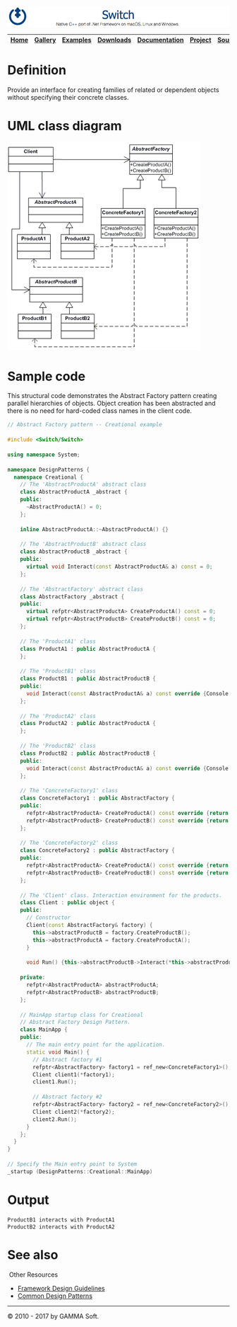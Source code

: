 ![Switch Header](Images/SwitchNativeC++port.png)

| [Home](Home.md) | [Gallery](Gallery.md) | [Examples](Examples.md) | [Downloads](Downloads.md) | [Documentation](Documentation.md) | [Project](https://sourceforge.net/projects/switchpro) | [Source](https://github.com/gammasoft71/switch) | [License](License.md) | [Contact](Contact.md) | [GAMMA Soft](https://gammasoft71.wixsite.com/gammasoft) |
|-----------------|-----------------------|-------------------------|-------------------------|-----------------------------------|-------------------------------------------------------|-------------------------------------------------|-----------------------|-----------------------|---------------------------------------------------------|

# Definition

Provide an interface for creating families of related or dependent objects without specifying their concrete classes.

# UML class diagram

![AbstractFactory](Images/DesignPatterns/abstract.gif)

# Sample code

This structural code demonstrates the Abstract Factory pattern creating parallel hierarchies of objects. Object creation has been abstracted and there is no need for hard-coded class names in the client code.

```c++
// Abstract Factory pattern -- Creational example
 
#include <Switch/Switch>
 
using namespace System;
 
namespace DesignPatterns {
  namespace Creational {
    // The 'AbstractProductA' abstract class
    class AbstractProductA _abstract {
    public:
      ~AbstractProductA() = 0;
    };
​
    inline AbstractProductA::~AbstractProductA() {}
​
    // The 'AbstractProductB' abstract class
    class AbstractProductB _abstract {
    public:
      virtual void Interact(const AbstractProductA& a) const = 0;
    };
 
    // The 'AbstractFactory' abstract class
    class AbstractFactory _abstract {
    public:
      virtual refptr<AbstractProductA> CreateProductA() const = 0;
      virtual refptr<AbstractProductB> CreateProductB() const = 0;
    };
 
    // The 'ProductA1' class
    class ProductA1 : public AbstractProductA {
    };
 
    // The 'ProductB1' class
    class ProductB1 : public AbstractProductB {
    public:
      void Interact(const AbstractProductA& a) const override {Console::WriteLine(string::Format("{0} interacts with {1}", this->GetType().Name, a.GetType().Name));}
    };
​
    // The 'ProductA2' class
    class ProductA2 : public AbstractProductA {
    };
 
    // The 'ProductB2' class
    class ProductB2 : public AbstractProductB {
    public:
      void Interact(const AbstractProductA& a) const override {Console::WriteLine(string::Format("{0} interacts with {1}", this->GetType().Name, a.GetType().Name));}
    };
 
    // The 'ConcreteFactory1' class
    class ConcreteFactory1 : public AbstractFactory {
    public:
      refptr<AbstractProductA> CreateProductA() const override {return ref_new<ProductA1>();}
      refptr<AbstractProductB> CreateProductB() const override {return ref_new<ProductB1>();}
    };
 
    // The 'ConcreteFactory2' class
    class ConcreteFactory2 : public AbstractFactory {
    public:
      refptr<AbstractProductA> CreateProductA() const override {return ref_new<ProductA2>();}
      refptr<AbstractProductB> CreateProductB() const override {return ref_new<ProductB2>();}
    };
 
    // The 'Client' class. Interaction environment for the products.
    class Client : public object {
    public:
      // Constructor
      Client(const AbstractFactory& factory) {
        this->abstractProductB = factory.CreateProductB();
        this->abstractProductA = factory.CreateProductA();
      }
 
      void Run() {this->abstractProductB->Interact(*this->abstractProductA);}
 
    private:
      refptr<AbstractProductA> abstractProductA;
      refptr<AbstractProductB> abstractProductB;
    };
 
    // MainApp startup class for Creational
    // Abstract Factory Design Pattern.
    class MainApp {
    public:
      // The main entry point for the application.
      static void Main() {
        // Abstract factory #1
        refptr<AbstractFactory> factory1 = ref_new<ConcreteFactory1>();
        Client client1(*factory1);
        client1.Run();
​
        // Abstract factory #2
        refptr<AbstractFactory> factory2 = ref_new<ConcreteFactory2>();
        Client client2(*factory2);
        client2.Run();
      }
    };
  }
}
 
// Specify the Main entry point to System
_startup (DesignPatterns::Creational::MainApp)
```

# Output

```
ProductB1 interacts with ProductA1
ProductB2 interacts with ProductA2​
```

# See also
​
Other Resources

* [Framework Design Guidelines](FrameworkDesignGuidelines.md)
* [Common Design Patterns](CommonDesignPatterns.md)

______________________________________________________________________________________________

© 2010 - 2017 by GAMMA Soft.
